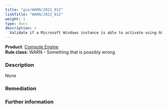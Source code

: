 ```yaml
---
title: "gce/WARN/2022_012"
linkTitle: "WARN/2022_012"
weight: 1
type: docs
description: >
  Validate if a Microsoft Windows instance is able to activate using GCP PAYG licence.
---
```


**Product**: [Compute Engine](https://cloud.google.com/compute)\
**Rule class**: WARN - Something that is possibly wrong

### Description

None

### Remediation

### Further information

